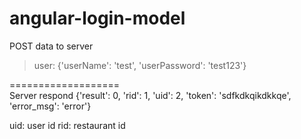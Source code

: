 angular-login-model
===================
POST data to server
>
>  user: {'userName': 'test',
>         'userPassword': 'test123'}

===================          
Server respond
{'result': 0,
  'rid': 1,
  'uid': 2,
  'token': 'sdfkdkqikdkkqe',
  'error_msg': 'error'}
  
uid: user id
rid: restaurant id
